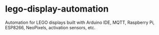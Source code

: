 # lego-display-automation
Automation for LEGO displays built with Arduino IDE, MQTT, Raspberry Pi, ESP8266, NeoPixels, activation sensors, etc.
